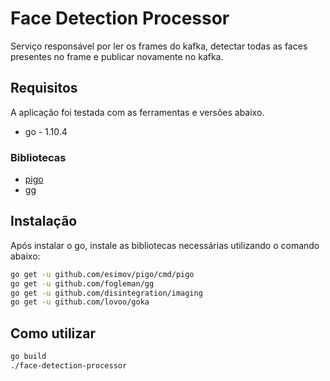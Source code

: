 # Face Detection Processor

Serviço responsável por ler os frames do kafka, detectar todas as faces presentes no frame e publicar novamente no kafka.

## Requisitos

A aplicação foi testada com as ferramentas e versões abaixo.

* go - 1.10.4

### Bibliotecas

* [pigo](https://github.com/esimov/pigo)
* [gg](https://github.com/fogleman/gg)

## Instalação

Após instalar o go, instale as bibliotecas necessárias utilizando o comando abaixo:

```bash
go get -u github.com/esimov/pigo/cmd/pigo
go get -u github.com/fogleman/gg
go get -u github.com/disintegration/imaging
go get -u github.com/lovoo/goka
```

## Como utilizar

```bash
go build
./face-detection-processor
```

